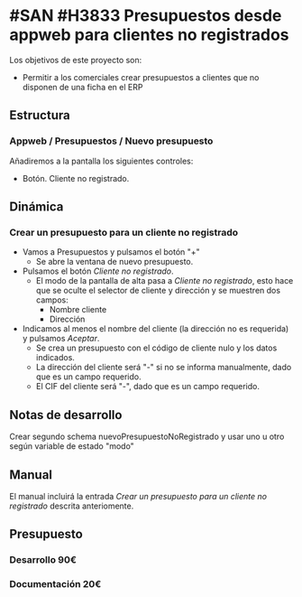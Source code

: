 # #SAN #H3833 Presupuestos desde appweb para clientes no registrados

Los objetivos de este proyecto son:
+ Permitir a los comerciales crear presupuestos a clientes que no disponen de una ficha en el ERP

## Estructura

### Appweb / Presupuestos / Nuevo presupuesto
Añadiremos a la pantalla los siguientes controles:
+ Botón. Cliente no registrado.

## Dinámica

### Crear un presupuesto para un cliente no registrado
+ Vamos a Presupuestos y pulsamos el botón "+"
    + Se abre la ventana de nuevo presupuesto.
+ Pulsamos el botón _Cliente no registrado_.
    + El modo de la pantalla de alta pasa a _Cliente no registrado_, esto hace que se oculte el selector de cliente y dirección y se muestren dos campos:
        + Nombre cliente
        + Dirección
+ Indicamos al menos el nombre del cliente (la dirección no es requerida) y pulsamos _Aceptar_.
    + Se crea un presupuesto con el código de cliente nulo y los datos indicados.
    + La dirección del cliente será "-" si no se informa manualmente, dado que es un campo requerido.
    + El CIF del cliente será "-", dado que es un campo requerido.

## Notas de desarrollo
Crear segundo schema nuevoPresupuestoNoRegistrado y usar uno u otro según variable de estado "modo"

## Manual
El manual incluirá la entrada _Crear un presupuesto para un cliente no registrado_ descrita anteriomente.

## Presupuesto
### Desarrollo 90€
### Documentación 20€